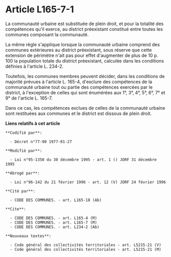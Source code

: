 # Article L165-7-1

La communauté urbaine est substituée de plein droit, et pour la totalité des compétences qu'il exerce, au district
préexistant constitué entre toutes les communes composant la communauté.

La même règle s'applique lorsque la communauté urbaine comprend des communes extérieures au district préexistant, sous
réserve que cette extension de périmètre n'ait pas pour effet d'augmenter de plus de 10 p. 100 la population totale du
district préexistant, calculée dans les conditions définies à l'article L. 234-2.

Toutefois, les communes membres peuvent décider, dans les conditions de majorité prévues à l'article L. 165-4, d'exclure des
compétences de la communauté urbaine tout ou partie des compétences exercées par le district, à l'exception de celles qui
sont énumérées aux 1°, 3°, 4°, 5°, 6°, 7° et 9° de l'article L. 165-7.

Dans ce cas, les compétences exclues de celles de la communauté urbaine sont restituées aux communes et le district est
dissous de plein droit.

**Liens relatifs à cet article**

	**Codifié par**:

	  - Décret n°77-90 1977-01-27

	**Modifié par**:

	  - Loi n°95-1350 du 30 décembre 1995 - art. 1 () JORF 31 décembre 1995

	**Abrogé par**:

	  - Loi n°96-142 du 21 février 1996 - art. 12 (V) JORF 24 février 1996

	**Cité par**:

	  - CODE DES COMMUNES. - art. L165-18 (Ab)

	**Cite**:

	  - CODE DES COMMUNES. - art. L165-4 (M)
	  - CODE DES COMMUNES. - art. L165-7 (M)
	  - CODE DES COMMUNES. - art. L234-2 (Ab)

	**Nouveaux textes**:

	  - Code général des collectivités territoriales - art. L5215-21 (V)
	  - Code général des collectivités territoriales - art. L5215-21 (M)
